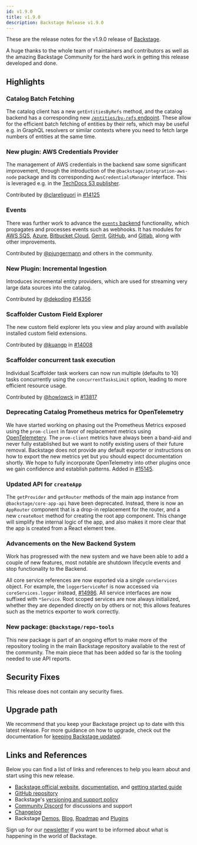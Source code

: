 ```yaml
---
id: v1.9.0
title: v1.9.0
description: Backstage Release v1.9.0
---
```


These are the release notes for the v1.9.0 release of [Backstage](https://backstage.io/).

A huge thanks to the whole team of maintainers and contributors as well as the amazing Backstage Community for the hard work in getting this release developed and done.

## Highlights

### Catalog Batch Fetching

The catalog client has a new `getEntitiesByRefs` method, and the catalog backend has a corresponding new [`/entities/by-refs` endpoint](https://backstage.io/docs/features/software-catalog/software-catalog-api). These allow for the efficient batch fetching of entities by their refs, which may be useful e.g. in GraphQL resolvers or similar contexts where you need to fetch large numbers of entities at the same time.

### New plugin: AWS Credentials Provider

The management of AWS credentials in the backend saw some significant improvement, through the introduction of the `@backstage/integration-aws-node` package and its corresponding `AwsCredentialsManager` interface. This is leveraged e.g. in the [TechDocs S3 publisher](https://backstage.io/docs/features/techdocs/using-cloud-storage).

Contributed by [@clareliguori](https://github.com/clareliguori) in [#14125](https://github.com/backstage/backstage/pull/14125)

### Events

There was further work to advance the [`events` backend](https://github.com/backstage/backstage/tree/master/plugins/events-backend) functionality, which propagates and processes events such as webhooks. It has modules for [AWS SQS](https://github.com/backstage/backstage/tree/master/plugins/events-backend-module-aws-sqs), [Azure](https://github.com/backstage/backstage/tree/master/plugins/events-backend-module-azure), [Bitbucket Cloud](https://github.com/backstage/backstage/tree/master/plugins/events-backend-module-bitbucket-cloud), [Gerrit](https://github.com/backstage/backstage/tree/master/plugins/events-backend-module-gerrit), [GitHub](https://github.com/backstage/backstage/tree/master/plugins/events-backend-module-github), and [Gitlab](https://github.com/backstage/backstage/tree/master/plugins/events-backend-module-gitlab), along with other improvements.

Contributed by [@pjungermann](https://github.com/pjungermann) and others in the community.

### New Plugin: Incremental Ingestion

Introduces incremental entity providers, which are used for streaming very large data sources into the catalog.

Contributed by [@dekoding](https://github.com/dekoding) [#14356](https://github.com/backstage/backstage/pull/14356)

### Scaffolder Custom Field Explorer

The new custom field explorer lets you view and play around with available installed custom field extensions.

Contributed by [@kuangp](https://github.com/kuangp) in [#14008](https://github.com/backstage/backstage/pull/14008)

### Scaffolder concurrent task execution

Individual Scaffolder task workers can now run multiple (defaults to 10) tasks concurrently using the `concurrentTasksLimit` option, leading to more efficient resource usage.

Contributed by [@howlowck](https://github.com/howlowck) in [#13817](https://github.com/backstage/backstage/pull/13817)

### Deprecating Catalog Prometheus metrics for OpenTelemetry

We have started working on phasing out the Prometheus Metrics exposed using the `prom-client` in favor of replacement metrics using [OpenTelemetery](https://opentelemetry.io/). The `prom-client` metrics have always been a band-aid and never fully established but we want to notify existing users of their future removal. Backstage does not provide any default exporter or instructions on how to export the new metrics yet but you should expect documentation shortly. We hope to fully incorporate OpenTelemetry into other plugins once we gain confidence and establish patterns. Added in [#15145](https://github.com/backstage/backstage/pull/15145).

### Updated API for `createApp`

The `getProvider` and `getRouter` methods of the main app instance from `@backstage/core-app-api` have been deprecated. Instead, there is now an `AppRouter` component that is a drop-in replacement for the router, and a new `createRoot` method for creating the root app component. This change will simplify the internal logic of the app, and also makes it more clear that the app is created from a React element tree.

### Advancements on the New Backend System

Work has progressed with the new system and we have been able to add a couple of new features, most notable are shutdown lifecycle events and stop functionality to the Backend.

All core service references are now exported via a single `coreServices` object. For example, the `loggerServiceRef` is now accessed via `coreServices.logger` instead, [#14986](https://github.com/backstage/backstage/pull/14986).
All service interfaces are now suffixed with `*Service`. Root scoped services are now always initialized, whether they are depended directly on by others or not; this allows features such as the metrics exporter to work correctly.

### New package: `@backstage/repo-tools`

This new package is part of an ongoing effort to make more of the repository tooling in the main Backstage repository available to the rest of the community. The main piece that has been added so far is the tooling needed to use API reports.

## Security Fixes

This release does not contain any security fixes.

## Upgrade path

We recommend that you keep your Backstage project up to date with this latest release. For more guidance on how to upgrade, check out the documentation for [keeping Backstage updated](https://backstage.io/docs/getting-started/keeping-backstage-updated).

## Links and References

Below you can find a list of links and references to help you learn about and start using this new release.

- [Backstage official website](https://backstage.io/), [documentation](https://backstage.io/docs/), and [getting started guide](https://backstage.io/docs/getting-started/)
- [GitHub repository](https://github.com/backstage/backstage)
- Backstage's [versioning and support policy](https://backstage.io/docs/overview/versioning-policy)
- [Community Discord](https://discord.gg/bFESRKVt) for discussions and support
- [Changelog](https://github.com/backstage/backstage/tree/master/docs/releases/v1.9.0-changelog.md)
- Backstage [Demos](https://backstage.io/demos), [Blog](https://backstage.io/blog), [Roadmap](https://backstage.io/docs/overview/roadmap) and [Plugins](https://backstage.io/plugins)

Sign up for our [newsletter](https://mailchi.mp/spotify/backstage-community) if you want to be informed about what is happening in the world of Backstage.
